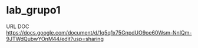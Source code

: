 # lab_grupo1

URL DOC https://docs.google.com/document/d/1q5q1x75GnpdUO9oe60Wsm-NnlQm-9JTWdQubwYOnM44/edit?usp=sharing

